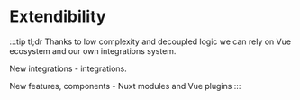 # Extendibility
:::tip tl;dr
Thanks to low complexity and decoupled logic we can rely on Vue ecosystem and our own integrations system.

New integrations - integrations.

New features, components - Nuxt modules and Vue plugins
:::